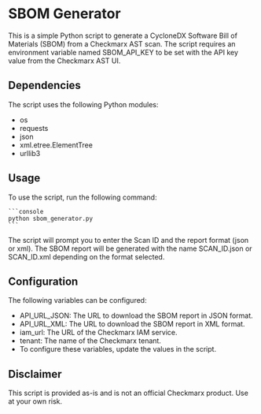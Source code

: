 # SBOM Generator
This is a simple Python script to generate a CycloneDX Software Bill of Materials (SBOM) from a Checkmarx AST scan. The script requires an environment variable named SBOM_API_KEY to be set with the API key value from the Checkmarx AST UI.

## Dependencies
The script uses the following Python modules:

- os
- requests
- json
- xml.etree.ElementTree
- urllib3

## Usage
To use the script, run the following command:

    ```console
    python sbom_generator.py
    ```

The script will prompt you to enter the Scan ID and the report format (json or xml). The SBOM report will be generated with the name SCAN_ID.json or SCAN_ID.xml depending on the format selected.

## Configuration
The following variables can be configured:

- API_URL_JSON: The URL to download the SBOM report in JSON format.
- API_URL_XML: The URL to download the SBOM report in XML format.
- iam_url: The URL of the Checkmarx IAM service.
- tenant: The name of the Checkmarx tenant.
- To configure these variables, update the values in the script.

## Disclaimer
This script is provided as-is and is not an official Checkmarx product. Use at your own risk.